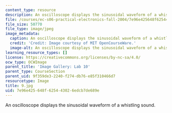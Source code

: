 ```yaml
---
content_type: resource
description: An oscilloscope displays the sinusoidal waveform of a whistling sound.
file: /courses/ec-s06-practical-electronics-fall-2004/7e96e425648f625443026edcb7de689e_9.jpg
file_size: 50770
file_type: image/jpeg
image_metadata:
  caption: An oscilloscope displays the sinusoidal waveform of a whistling sound.
  credit: 'Credit: Image courtesy of MIT OpenCourseWare.'
  image-alt: An oscilloscope displays the sinusoidal waveform of a whistling sound.
learning_resource_types: []
license: https://creativecommons.org/licenses/by-nc-sa/4.0/
ocw_type: OCWImage
parent_title: 'Image Gallery: Lab 10'
parent_type: CourseSection
parent_uid: 9f359de3-2240-f274-db76-e85f310466d7
resourcetype: Image
title: 9.jpg
uid: 7e96e425-648f-6254-4302-6edcb7de689e
---
```

An oscilloscope displays the sinusoidal waveform of a whistling sound.